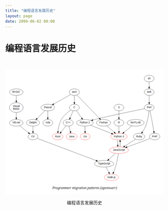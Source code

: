 ```yaml
---
title: "编程语言发展历史"
layout: page
date: 2099-06-02 00:00
---
```

# 编程语言发展历史
<img src="">

![](/attach/images/python/programmer-migration-pattern.png)
<center>编程语言发展历史</center>
